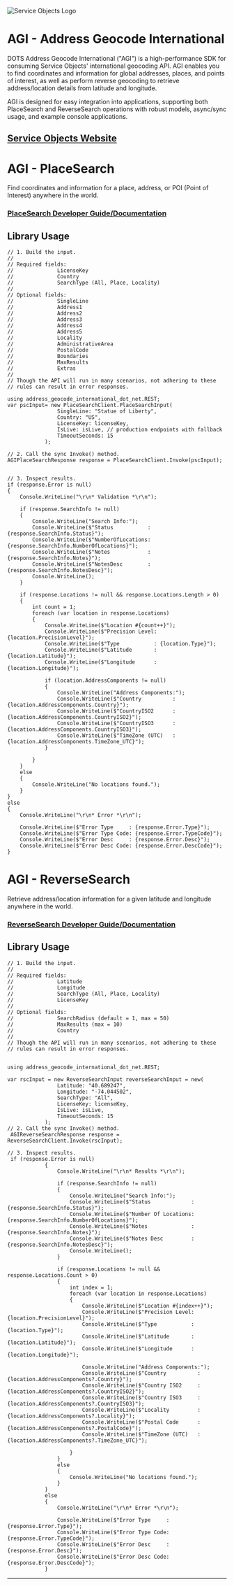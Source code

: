 ﻿![Service Objects Logo](https://www.serviceobjects.com/wp-content/uploads/2021/05/SO-Logo-with-TM.gif "Service Objects Logo")

# AGI - Address Geocode International

DOTS Address Geocode International ("AGI") is a high-performance SDK for consuming Service Objects' international geocoding API. AGI enables you to find coordinates and information for global addresses, places, and points of interest, as well as perform reverse geocoding to retrieve address/location details from latitude and longitude.

AGI is designed for easy integration into applications, supporting both PlaceSearch and ReverseSearch operations with robust models, async/sync usage, and example console applications.

## [Service Objects Website](https://serviceobjects.com)

# AGI - PlaceSearch

Find coordinates and information for a place, address, or POI (Point of Interest) anywhere in the world.

### [PlaceSearch Developer Guide/Documentation](https://www.serviceobjects.com/docs/dots-address-geocode-international/agi-operations/agi-placesearch/)

## Library Usage

```
// 1. Build the input.
//
// Required fields:
//              LicenseKey
//              Country
//              SearchType (All, Place, Locality)
//
// Optional fields:
//              SingleLine
//              Address1
//              Address2
//              Address3
//              Address4
//              Address5
//              Locality
//              AdministrativeArea
//              PostalCode
//              Boundaries
//              MaxResults
//              Extras
//
// Though the API will run in many scenarios, not adhering to these
// rules can result in error responses.

using address_geocode_international_dot_net.REST;
var pscInput= new PlaceSearchClient.PlaceSearchInput(
                SingleLine: "Statue of Liberty",
                Country: "US",
                LicenseKey: licenseKey,
                IsLive: isLive, // production endpoints with fallback
                TimeoutSeconds: 15
            );

// 2. Call the sync Invoke() method.
AGIPlaceSearchResponse response = PlaceSearchClient.Invoke(pscInput);


// 3. Inspect results.
if (response.Error is null)
{
    Console.WriteLine("\r\n* Validation *\r\n");

    if (response.SearchInfo != null)
    {
        Console.WriteLine("Search Info:");
        Console.WriteLine($"Status           : {response.SearchInfo.Status}");
        Console.WriteLine($"NumberOfLocations: {response.SearchInfo.NumberOfLocations}");
        Console.WriteLine($"Notes            : {response.SearchInfo.Notes}");
        Console.WriteLine($"NotesDesc        : {response.SearchInfo.NotesDesc}");
        Console.WriteLine();
    }

    if (response.Locations != null && response.Locations.Length > 0)
    {
        int count = 1;
        foreach (var location in response.Locations)
        {
            Console.WriteLine($"Location #{count++}");
            Console.WriteLine($"Precision Level: {location.PrecisionLevel}");
            Console.WriteLine($"Type           : {location.Type}");
            Console.WriteLine($"Latitude       : {location.Latitude}");
            Console.WriteLine($"Longitude      : {location.Longitude}");

            if (location.AddressComponents != null)
            {
                Console.WriteLine("Address Components:");
                Console.WriteLine($"Country          : {location.AddressComponents.Country}");
                Console.WriteLine($"CountryISO2      : {location.AddressComponents.CountryISO2}");
                Console.WriteLine($"CountryISO3      : {location.AddressComponents.CountryISO3}");
                Console.WriteLine($"TimeZone (UTC)   : {location.AddressComponents.TimeZone_UTC}");
            }
                                                
        }
    }
    else
    {
        Console.WriteLine("No locations found.");
    }
}
else
{
    Console.WriteLine("\r\n* Error *\r\n");

    Console.WriteLine($"Error Type     : {response.Error.Type}");
    Console.WriteLine($"Error Type Code: {response.Error.TypeCode}");
    Console.WriteLine($"Error Desc     : {response.Error.Desc}");
    Console.WriteLine($"Error Desc Code: {response.Error.DescCode}");
}
```

# AGI - ReverseSearch

Retrieve address/location information for a given latitude and longitude anywhere in the world.

### [ReverseSearch Developer Guide/Documentation](https://www.serviceobjects.com/docs/dots-address-geocode-international/agi-operations/agi-reversesearch/)

## Library Usage

```
// 1. Build the input.
//
// Required fields:
//              Latitude
//              Longitude
//              SearchType (All, Place, Locality)
//              LicenseKey
//
// Optional fields:
//              SearchRadius (default = 1, max = 50)
//              MaxResults (max = 10)
//              Country
//
// Though the API will run in many scenarios, not adhering to these
// rules can result in error responses.


using address_geocode_international_dot_net.REST;

var rscInput = new ReverseSearchInput reverseSearchInput = new(
                Latitude: "40.689247",
                Longitude: "-74.044502",
                SearchType: "All",
                LicenseKey: licenseKey,
                IsLive: isLive,
                TimeoutSeconds: 15
            );
// 2. Call the sync Invoke() method.
 AGIReverseSearchResponse response = ReverseSearchClient.Invoke(rscInput);

// 3. Inspect results.
 if (response.Error is null)
            {
                Console.WriteLine("\r\n* Results *\r\n");

                if (response.SearchInfo != null)
                {
                    Console.WriteLine("Search Info:");
                    Console.WriteLine($"Status             : {response.SearchInfo.Status}");
                    Console.WriteLine($"Number Of Locations: {response.SearchInfo.NumberOfLocations}");
                    Console.WriteLine($"Notes              : {response.SearchInfo.Notes}");
                    Console.WriteLine($"Notes Desc         : {response.SearchInfo.NotesDesc}");
                    Console.WriteLine();
                }

                if (response.Locations != null && response.Locations.Count > 0)
                {
                    int index = 1;
                    foreach (var location in response.Locations)
                    {
                        Console.WriteLine($"Location #{index++}");
                        Console.WriteLine($"Precision Level: {location.PrecisionLevel}");
                        Console.WriteLine($"Type           : {location.Type}");
                        Console.WriteLine($"Latitude       : {location.Latitude}");
                        Console.WriteLine($"Longitude      : {location.Longitude}");

                        Console.WriteLine("Address Components:");
                        Console.WriteLine($"Country          : {location.AddressComponents?.Country}");
                        Console.WriteLine($"Country ISO2     : {location.AddressComponents?.CountryISO2}");
                        Console.WriteLine($"Country ISO3     : {location.AddressComponents?.CountryISO3}");
                        Console.WriteLine($"Locality         : {location.AddressComponents?.Locality}");
                        Console.WriteLine($"Postal Code      : {location.AddressComponents?.PostalCode}");
                        Console.WriteLine($"TimeZone (UTC)   : {location.AddressComponents?.TimeZone_UTC}");
                                               
                    }
                }
                else
                {
                    Console.WriteLine("No locations found.");
                }
            }
            else
            {
                Console.WriteLine("\r\n* Error *\r\n");

                Console.WriteLine($"Error Type     : {response.Error.Type}");
                Console.WriteLine($"Error Type Code: {response.Error.TypeCode}");
                Console.WriteLine($"Error Desc     : {response.Error.Desc}");
                Console.WriteLine($"Error Desc Code: {response.Error.DescCode}");
            }
```

---